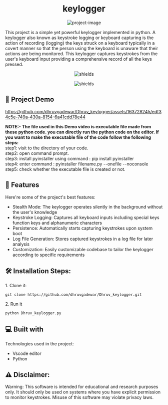 <h1 align="center" id="title">keylogger</h1>

<p align="center"><img src="https://socialify.git.ci/dhruvgadewar/Dhruv_keylogger/image?font=KoHo&amp;forks=1&amp;issues=1&amp;language=1&amp;name=1&amp;owner=1&amp;pulls=1&amp;stargazers=1&amp;theme=Light" alt="project-image"></p>

<p id="description">This project is a simple yet powerful keylogger implemented in python. A keylogger also known as keystroke logging or keyboard capturing is the action of recording (logging) the keys struck on a keyboard typically in a covert manner so that the person using the keyboard is unaware that their actions are being monitored. This keylogger captures keystrokes from the user's keyboard input providing a comprehensive record of all the keys pressed.</p>

<p align="center"><img src="https://img.shields.io/badge/python-3670A0?style=for-the-badge&amp;logo=python&amp;logoColor=ffdd54" alt="shields"></p>
<p align="center"><img src="https://img.shields.io/badge/Gmail-D14836?style=for-the-badge&logo=gmail&logoColor=white" alt="shields"></p>

<h2>🚀 Project Demo</h2>


https://github.com/dhruvgadewar/Dhruv_keylogger/assets/163728245/edf34c5e-749a-430a-8154-6a41cdd78e44



<p><B>NOTE:- The file used in this Demo video is executable file made from these python code. you can directly run the python code on the editor.
          If you want to make the executable file of the code follow the following steps:<br></B>
          step1: visit to the directory of your code.<br>
          step2: open command prompt.<br>
          step3: install pyinstaller using command : pip install pyinstaller<br>
          step4: enter command : pyinstaller filename.py --onefile --noconsole <br>
          step5: check whether the executable file is created or not.</p>

  
<h2>🧐 Features</h2>

Here're some of the project's best features:

*   Stealth Mode: The keylogger operates silently in the background without the user's knowledge
*   Keystroke Logging: Captures all keyboard inputs including special keys function keys and alphanumeric characters
*   Persistence: Automatically starts capturing keystrokes upon system boot
*   Log File Generation: Stores captured keystrokes in a log file for later analysis
*   Customization: Easily customizable codebase to tailor the keylogger according to specific requirements

<h2>🛠️ Installation Steps:</h2>

<p>1. Clone it:</p>

```
git clone https://github.com/dhruvgadewar/Dhruv_keylogger.git
```

<p>2. Run it</p>

```
python Dhruv_keylogger.py
```

  
  
<h2>💻 Built with</h2>

Technologies used in the project:

*   Vscode editor
*   Python
<h2>⚠️ Disclaimer:</h2>
Warning: This software is intended for educational and research purposes only. It should only be used on systems where you have explicit permission to monitor keystrokes. Misuse of this software may violate privacy laws.

